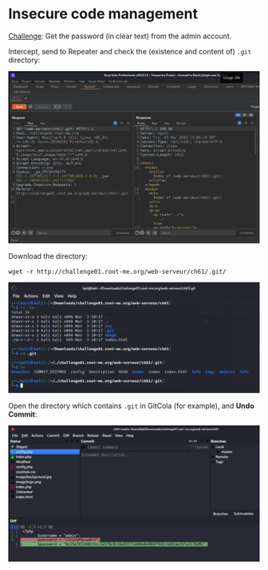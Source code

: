 # Insecure code management

[Challenge](https://www.root-me.org/en/Challenges/Web-Server/Insecure-Code-Management): Get the password (in clear text) from the admin account.

Intercept, send to Repeater and check the (existence and content of) `.git` directory:

![TryHackMe](../../_static/images/insecure-code-management1.png)

Download the directory:

```text
wget -r http://challenge01.root-me.org/web-serveur/ch61/.git/
```

![TryHackMe](../../_static/images/insecure-code-management2.png)

Open the directory which contains `.git` in GitCola (for example), and **Undo Commit**:

![TryHackMe](../../_static/images/insecure-code-management3.png)

